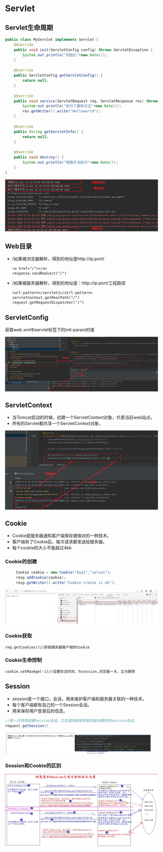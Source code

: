 # Servlet

## Servlet生命周期

```java
public class MyServlet implements Servlet {
    @Override
    public void init(ServletConfig config) throws ServletException {
        System.out.println("初始化"+new Date());
    }

    @Override
    public ServletConfig getServletConfig() {
        return null;
    }

    @Override
    public void service(ServletRequest req, ServletResponse res) throws ServletException, IOException {
        System.out.println("执行了服务方法"+new Date());
        res.getWriter().write("Helloworld");
    }

    @Override
    public String getServletInfo() {
        return null;
    }

    @Override
    public void destroy() {
        System.out.println("销毁方法执行"+new Date());
    }
}
```

![](resource\servlet生命周期.png)

## Web目录

- /如果被浏览器解析，得到的地址是http://ip:port/

  ```
  <a href="/"></a>
  response.sendRediect("/")
  ```

- /如果被服务器解析，得到的地址是：http://ip:port/工程路径

  ```
  <url-pattern>/servlet1</utrl-pattern>
  servletContext.getRealPath("/")
  request.getRequestDispatcher("/")
  ```

## ServletConfig

获取web.xml中servlet标签下的init-param的值

![](resource\ServletConfig.png)

## ServletContext

- 当Tomcat启动的时候，创建一个ServletContext对象，代表当前web站点。
- 所有的Servlet都共享一个ServletContext对象，

![](resource\ServletContext.png)

## Cookie

- Cookie是服务器通知客户端保存键值对的一种技术。
- 客户端有了Cookie后，每次请求都发送给服务器。
- 每个cookie的大小不能超过4kb

### Cookie的创建

```java
     Cookie cookie = new Cookie("key1","value1");
     resp.addCookie(cookie);
     resp.getWriter().write("Cookie create is ok");
```

![](resource\Cookie.png)

### Cookie获取

```
req.getCookies()//获取服务器客户端的Cookie
```

### Cookie生命控制

```
cookie.setMaxAge(-1)//设置存活时间，为session,浏览器一关，立马删除
```

## Session

- session是一个接口，会话，用来维护客户端和服务器关联的一种技术。
- 每个客户端都有自己的一个Session会话。
- 用来保存用户登录后的信息。

```java
//第一次调用创建Session会话，之后调用都是获取前面创建好的Session会话。
request.getSession()
```

![](resource\session.png)

### Session和Cookie的区别

![](resource\Cookie&Session.png)